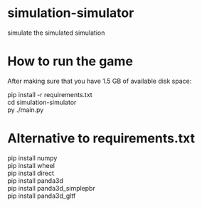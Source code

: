# simulation-simulator
simulate the simulated simulation 


# How to run the game 
After making sure that you have 1.5 GB of available disk space:   
  
pip install -r requirements.txt  
cd simulation-simulator  
py ./main.py  


# Alternative to requirements.txt  
pip install numpy  
pip install wheel  
pip install direct  
pip install panda3d  
pip install panda3d_simplepbr  
pip install panda3d_gltf  
